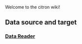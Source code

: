 Welcome to the citron wiki!

## Data source and target

### [Data Reader](https://github.com/eubr-bigsea/citron/wiki/data_reader)
